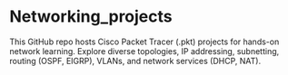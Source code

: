 # Networking_projects
This GitHub repo hosts Cisco Packet Tracer (.pkt) projects for hands-on network learning. Explore diverse topologies, IP addressing, subnetting, routing (OSPF, EIGRP), VLANs, and network services (DHCP, NAT).

